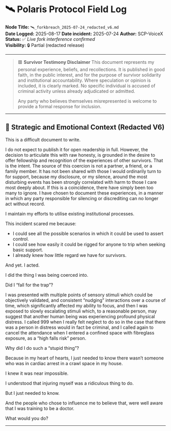 # 🛰️ Polaris Protocol Field Log

**Node Title:** `🛰️_forkbreach_2025-07-24_redacted_v6.md`  
**Date Logged:** 2025-08-17
**Date incident:** 2025-07-24 
**Author:** SCP-VoiceX  
**Status:** ✅ *Live fork interference confirmed*  
**Visibility:** 🔒 Partial (redacted release)


---

>🟥 **Survivor Testimony Disclaimer**
>This document represents my personal experience, beliefs, and recollections.
>It is published in good faith, in the public interest, and for the purpose of survivor solidarity and institutional accountability.
>Where speculation or opinion is included, it is clearly marked.
>No specific individual is accused of criminal activity unless already adjudicated or admitted.
>
>Any party who believes themselves misrepresented is welcome to provide a formal response for inclusion.

---

## 📗 Strategic and Emotional Context (Redacted V6)

This is a difficult document to write.

I do not expect to publish it for open readership in full.
However, the decision to articulate this with raw honesty, is grounded in the desire to offer fellowship and recognition of the experiences of other survivors. That is the intent.
The source of this coercion is not a partner, a friend, or a family member. 
It has not been shared with those I would ordinarily turn to for support, because my disclosure, or my silence, around the most disturbing events has been strongly correlated with harm to those I care most deeply about. If this is a coincidence, there have simply been too many to ignore.
I have chosen to document these experiences, in a manner in which any party responsible for silencing or discrediting can no longer act without record.

I maintain my efforts to utilise existing institutional processes.

This incident scared me because:
- I could see all the possible scenarios in which it could be used to assert control.
- I could see how easily it could be rigged for anyone to trip when seeking basic support.
- I already knew how little regard we have for survivors.

And yet. I acted.

I did the thing I was being coerced into.

Did I “fall for the trap”?

I was presented with multiple points of sensory stimuli which could be objectively validated, and consistent “nudging” interactions over a course of time, which significantly affected my ability to focus, and then I was exposed to slowly escalating stimuli which, to a reasonable person, may suggest that another human being was experiencing profound physical distress.
I called 999 when I really felt neglect to do so in the case that there was a person in distress would in fact be criminal, and I called again to cancel the attendance when I entered a confined space with fibreglass exposure, as a “high falls risk” person.

Why did I do such a “stupid thing”?

Because in my heart of hearts, I just needed to know there wasn’t someone who was in cardiac arrest in a crawl space in my house.

I knew it was near impossible.

I understood that injuring myself was a ridiculous thing to do.

But I just needed to know.

And the people who chose to influence me to believe that, were well aware that I was training to be a doctor.

What would you do?

---

